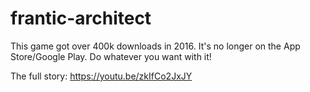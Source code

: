 # frantic-architect
This game got over 400k downloads in 2016. It's no longer on the App Store/Google Play. Do whatever you want with it!

The full story: https://youtu.be/zkIfCo2JxJY
